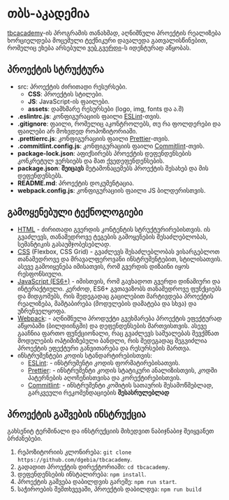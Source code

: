 # თბს-აკადემია

[tbcacademy]-ის პროგრამის თანახმად, აღნიშნული პროექტის რეალიზება ხორციელდება მოცემული ტექნიკური დავალედა გათვალისწინებით, რომელიც ეხება არსებული [ვებ გვერდი]-ს იდენტურად აწყობას.

## პროექტის სტრუქტურა

- src: პროექტის ძირითადი რესურსები.
  - **CSS**: პროექტის სტილები.
  - **JS**: JavaScript-ის ფაილები.
  - **assets**: დამხმარე რესურსები (logo, img, fonts და ა.შ)
- **.eslintrc.js**: კონფიგურაციის ფაილი [ESLint]-თვის.
- **.gitignore**: ფაილი, რომელიც აკონტროლებს, თუ რა ფოლდერები და ფაილები არ მოხვდედ როპოზიტორიაში.
- **.prettierrc.js**: კონფიგურაციის ფაილი [Prettier]-თვის.
- **.commitlint.config.js**: კონფიგურაციის ფაილი [Commitlint]-თვის.
- **package-lock.json**: აფიქსირებს პროექტის დეფენდენსების კონკრეტულ ვერსიებს და მათ ქვედეფენდენსების.
- **package.json**: **შეიცავს** მეტამონაცემებს პროექტის შესახებ და მის დეფენდენსებს.
- **README.md**: პროექტის დოკუმენტაცია.
- **webpack.config.js**: კონფიგურაციის ფაილი JS ბილდერისთვის.

## გამოყენებული ტექნოლოგიები

- [HTML] - ძირითადი გვერდის კონტენტის სტრუქტურირებისთვის. ის გვაძლევს, თანამედროვე ტეგების გამოყენების შესაძლებლობას, სემანტიკის გასაუმჯობესებლად.
- [CSS] (Flexbox, CSS Grid) - გვაძლევს შესაძლებლობას ვისარგებლოთ თანამედროვე და მრავალფეროვანი ინსტრუმენტებით, სტილისათვის. ასევე გამოიყენება იმისათვის, რომ გვერდის დიზაინი იყოს რესფონსიული.
- [JavaScript (ES6+)] - იმისთვის, რომ გავხადოთ გვერდი დინამიური და ინტერაქტიული. კერძოდ, ES6+ გვთავაზობს თანამედროვე ფუნქციებს და მიდგომებს, რის შედეგადაც გაცილებით მარტივდება პროექტის რეალიზება, მაშტაბირება (მოდულების დამატება და სხვა) და უზრუნველყოფა.
- [Webpack]: - აღნიშნული პროდუქტი გვეხმარება პროექტის ეფექტურად აწყობაში (ბილდიინგში) და დეფენდენსების მართვისთვის. ასევე გააჩნია ფართო ფუნქციონალი, რაც გვაძლევს საშუალებას შევქმნათ მოდულების ოპტიმიზებული ბანდლი, რის შედეგადაც შეგვიძლია პროექტის ეფექტური განვითარება და რესურსების მართვა.
- ინსტრუმენტები კოდის სტანდარტირებისთვის:
  - [ESLint]: - ინსტრუმენტი კოდის ფორმატირებისათვის.
  - [Prettier]: - ინსტრუმენტი კოდის სტატიკური ანალიზისთვის, კოდში პატერნების აღოჩენისთვისა და კორექტირებისთვის.
  - [Commitlint]: - ინსტრუმენტი კომიტის სათაურის შესამოწმებლად, გარკვეული რეკომენდაციების **შესასრულებლად**

## პროექტის გაშვების ინსტრუქცია

გახსენიტ ტერმინალი და ინსტრუქციის მიხედვით ნაბიჯნაბიჯ შეიყვანეთ ბრძანებები.

1. რეპოზიტორიის კლონირება: `git clone https://github.com/dgebia/tbcacademy`.
2. გადადით პროექტის დირექტორიაში: `cd tbcacademy`.
3. დეფენდენსების ინსტალირება: `npm install`.
4. პროექტის გაშვება დაბილდვის გარეშე: `npm run start`.
5. საჭიროების შემთხვევაში, პროექტის დაბილდვა: `npm run build`

[tbcacademy]: https://www.tbcacademy.ge/
[ვებ გვერდი]: https://www.tbcacademy.ge/usaid
[HTML]: https://html.spec.whatwg.org/multipage/dom.html#flow-content-2
[CSS]: https://www.w3schools.com/css/css_selectors.asp
[JavaScript (ES6+)]: https://262.ecma-international.org/
[Webpack]: https://webpack.js.org/
[ESLint]: https://eslint.org/
[Prettier]: https://prettier.io/
[Commitlint]: https://commitlint.js.org/
